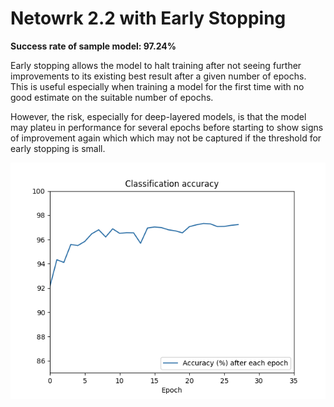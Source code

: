 # Netowrk 2.2 with Early Stopping 

**Success rate of sample model: 97.24%**

Early stopping allows the model to halt training after not seeing further improvements to its existing best result after a given number of epochs. This is useful especially when training a model for the first time with no good estimate on the suitable number of epochs. 

However, the risk, especially for deep-layered models, is that the model may plateu in performance for several epochs before starting to show signs of improvement again which which may not be captured if the threshold for early stopping is small.

![Network 2.2 with early stopping](./sample_early_stop.png)